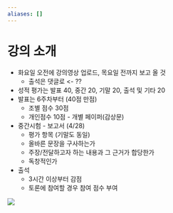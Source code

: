 ```yaml
---
aliases: []
---
```

# 강의 소개

- 화요일 오전에 강의영상 업로드, 목요일 전까지 보고 올 것
	- 출석은 댓글로 <- ??
- 성적 평가는 발표 40, 중간 20, 기말 20, 출석 및 기타 20
- 발표는 6주차부터 (40점 만점)
	- 조별 점수 30점
	- 개인점수 10점 - 개별 페이퍼(감상문)
- 중간시험 - 보고서 (4/28)
	- 평가 항목 (기말도 동일)
	- 올바른 문장을 구사하는가
	- 주장/전달하고자 하는 내용과 그 근거가 합당한가
	- 독창적인가
- 출석
	- 3시간 이상부터 감점
	- 토론에 참여할 경우 참여 점수 부여

![](https://i.imgur.com/Qoj9giV.png)
